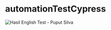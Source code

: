 # automationTestCypress

![Hasil English Test - Puput Silva](https://github.com/user-attachments/assets/712a149d-0a2b-48fc-8bdd-823ec8c51e10)
